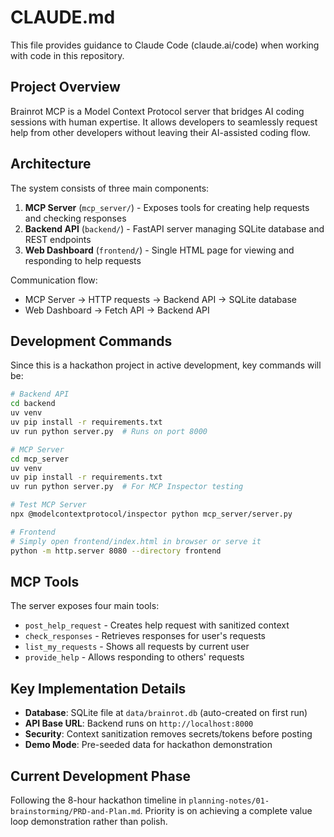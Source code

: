 # CLAUDE.md

This file provides guidance to Claude Code (claude.ai/code) when working with code in this repository.

## Project Overview

Brainrot MCP is a Model Context Protocol server that bridges AI coding sessions with human expertise. It allows developers to seamlessly request help from other developers without leaving their AI-assisted coding flow.

## Architecture

The system consists of three main components:

1. **MCP Server** (`mcp_server/`) - Exposes tools for creating help requests and checking responses
2. **Backend API** (`backend/`) - FastAPI server managing SQLite database and REST endpoints
3. **Web Dashboard** (`frontend/`) - Single HTML page for viewing and responding to help requests

Communication flow:
- MCP Server → HTTP requests → Backend API → SQLite database
- Web Dashboard → Fetch API → Backend API

## Development Commands

Since this is a hackathon project in active development, key commands will be:

```bash
# Backend API
cd backend
uv venv
uv pip install -r requirements.txt
uv run python server.py  # Runs on port 8000

# MCP Server
cd mcp_server
uv venv
uv pip install -r requirements.txt
uv run python server.py  # For MCP Inspector testing

# Test MCP Server
npx @modelcontextprotocol/inspector python mcp_server/server.py

# Frontend
# Simply open frontend/index.html in browser or serve it
python -m http.server 8080 --directory frontend
```

## MCP Tools

The server exposes four main tools:
- `post_help_request` - Creates help request with sanitized context
- `check_responses` - Retrieves responses for user's requests
- `list_my_requests` - Shows all requests by current user
- `provide_help` - Allows responding to others' requests

## Key Implementation Details

- **Database**: SQLite file at `data/brainrot.db` (auto-created on first run)
- **API Base URL**: Backend runs on `http://localhost:8000`
- **Security**: Context sanitization removes secrets/tokens before posting
- **Demo Mode**: Pre-seeded data for hackathon demonstration

## Current Development Phase

Following the 8-hour hackathon timeline in `planning-notes/01-brainstorming/PRD-and-Plan.md`. Priority is on achieving a complete value loop demonstration rather than polish.